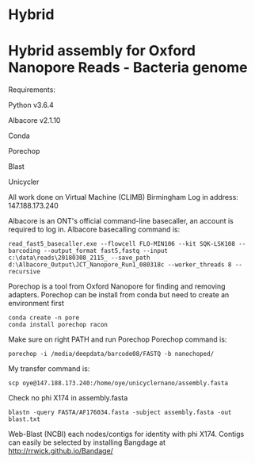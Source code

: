 # Hybrid


# Hybrid assembly for Oxford Nanopore Reads - Bacteria genome 

Requirements:

Python v3.6.4

Albacore v2.1.10

Conda

Porechop

Blast

Unicycler

All work done on Virtual Machine (CLIMB) Birmingham 
Log in address: 147.188.173.240

Albacore is an ONT's official command-line basecaller, an account is required to log in.
Albacore basecalling command is:
```
read_fast5_basecaller.exe --flowcell FLO-MIN106 --kit SQK-LSK108 --barcoding --output_format fast5,fastq --input c:\data\reads\20180308_2115_ --save_path d:\Albacore_Output\JCT_Nanopore_Run1_080318c --worker_threads 8 --recursive
```
Porechop is a tool from Oxford Nanopore for finding and removing adapters.
Porechop can be install from conda but need to create an environment first
```
conda create -n pore
conda install porechop racon
```
Make sure on right PATH and run Porechop
Porechop command is:
```
porechop -i /media/deepdata/barcode08/FASTQ -b nanochoped/
```

My transfer command is:
```
scp oye@147.188.173.240:/home/oye/unicyclernano/assembly.fasta 
```
Check no phi X174 in assembly.fasta
```
blastn -query FASTA/AF176034.fasta -subject assembly.fasta -out blast.txt
```
Web-Blast (NCBI) each nodes/contigs for identity with phi X174. Contigs can easily be selected by installing Bangdage at http://rrwick.github.io/Bandage/

